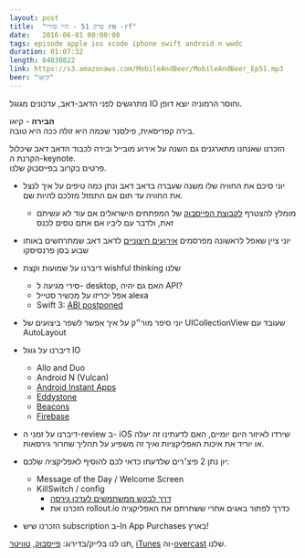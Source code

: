 ```yaml
---
layout: post
title:  "פרק 51 - היי סירי rm -rf"
date:   2016-06-01 00:00:00
tags: episode apple ios xcode iphone swift android n wwdc
duration: 01:07:32
length: 64830822
link: https://s3.amazonaws.com/MobileAndBeer/MobileAndBeer_Ep51.mp3
beer: "קיאו"
---
```


מתרגשים לפני הדאב-דאב, עדכונים מגוגל IO וחוסר הרמוניה יוצא דופן.

**הבירה** - קיאו  
בירה קפריסאית, פילסנר שכמה היא זולה ככה היא טובה.

הזכרנו שאנחנו מתארגנים גם השנה על אירוע מובייל ובירה לכבוד הדאב דאב שיכלול הקרנת ה-keynote.  
פרטים בקרוב בפייסבוק שלנו.

- יוני סיכם את החוויה שלו משנה שעברה בדאב דאב ונתן כמה טיפים על איך לנצל את החוויה עד תום אם התמזל מזלכם להיות שם.
  - מומלץ להצטרף [לקבוצת הפייסבוק](https://www.facebook.com/groups/iosdevil/) של המפתחים הישראלים אם עוד לא עשיתם זאת, ולדבר עם ליביו אם אתם טסים לכנס

- יוני ציין שאפל לראשונה מפרסמים [אירועים חיצוניים](https://developer.apple.com/wwdc/attending/) לדאב דאב שמתרחשים באותו שבוע בסן פרנסיסקו

- דיברנו על שמועות וקצת wishful thinking שלנו
  - סירי מגיעה ל- desktop, האם גם יהיה API?
  - אפל יכריזו על מכשיר סטייל alexa
  - Swift 3: [ABI postponed](http://ericasadun.com/2016/05/16/winding-down-swift-3-0-abi-stability-deferred/)

- יוני סיפר מור״ק על איך אפשר לשפר ביצועים של UICollectionView שעובד עם AutoLayout

- דיברנו על גוגל IO
  - Allo and Duo
  - Android N (Vulcan)
  - [Android Instant Apps](https://developer.android.com/topic/instant-apps/index.html)
  - [Eddystone](https://github.com/google/eddystone)
  - [Beacons](https://developers.google.com/beacons/)
  - [Firebase](https://firebase.googleblog.com/2016/05/firebase-expands-to-become-unified-app-platform.html)

- דיברנו על זמני ה-review ב- iOS  שירדו לאיזור היום יומיים, האם לדעתינו זה יעלה או יוריד את איכות האפליקציות ואיך זה משפיע על תהליך שחרור גירסאות.

- יון נתן 2 פיצ׳רים שלדעתו כדאי לכם להוסיף לאפליקציה שלכם:
  - Message of the Day / Welcome Screen
  - KillSwitch / config
    - [דרך לבקש ממשתמשים לעדכן גירסה](https://github.com/ArtSabintsev/Harpy)
    - הזכרנו את rollout.io כדרך לפתור באגים אחרי ששחרתם את האפליקציה


- הזכרנו שיש subscription ב-In App Purchases בארץ!

תנו לנו בלייק/בדירוג: [פייסבוק](http://facebook.com/mobileandbeer), [טוויטר](http://twitter.com/mobileandbeer), [iTunes](https://itunes.apple.com/us/podcast/mwbyyl-wbyrh/id666362146?mt=2) וה-[overcast](https://overcast.fm/itunes666362146) שלנו.

